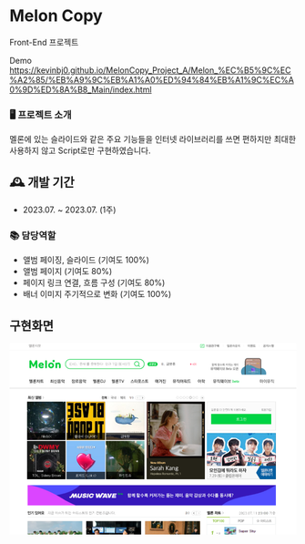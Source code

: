 
# Melon Copy
Front-End 프로젝트

Demo 
https://kevinbj0.github.io/MelonCopy_Project_A/Melon_%EC%B5%9C%EC%A2%85/%EB%A9%9C%EB%A1%A0%ED%94%84%EB%A1%9C%EC%A0%9D%ED%8A%B8_Main/index.html

### 🖥️ 프로젝트 소개
멜론에 있는 슬라이드와 같은 주요 기능들을 인터넷 라이브러리를 쓰면 편하지만 
최대한 사용하지 않고 Script로만 구현하였습니다.
<br>

## 🕰️ 개발 기간
 * 2023.07. ~ 2023.07. (1주)

### 📚 담당역할
- 앨범 페이징, 슬라이드 (기여도 100%)
- 앨범 페이지 (기여도 80%)
- 페이지 링크 연결, 흐름 구성 (기여도 80%)
- 배너 이미지 주기적으로 변화 (기여도 100%)

## 구현화면

<img src = "https://github.com/kevinbj0/image/blob/main/%EB%A9%9C%EB%A1%A0%EC%B9%B4%ED%94%BC.png?raw=true">



